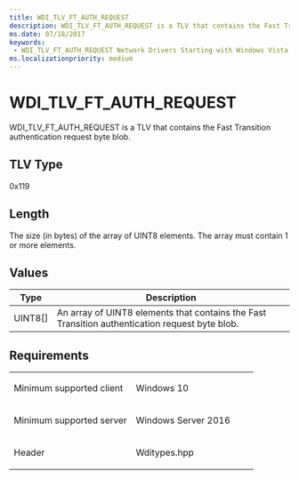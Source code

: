 ```yaml
---
title: WDI_TLV_FT_AUTH_REQUEST
description: WDI_TLV_FT_AUTH_REQUEST is a TLV that contains the Fast Transition authentication request byte blob.
ms.date: 07/18/2017
keywords:
 - WDI_TLV_FT_AUTH_REQUEST Network Drivers Starting with Windows Vista
ms.localizationpriority: medium
---
```


# WDI\_TLV\_FT\_AUTH\_REQUEST


WDI\_TLV\_FT\_AUTH\_REQUEST is a TLV that contains the Fast Transition authentication request byte blob.

## TLV Type


0x119

## Length


The size (in bytes) of the array of UINT8 elements. The array must contain 1 or more elements.

## Values


| Type      | Description                                                                                    |
|-----------|------------------------------------------------------------------------------------------------|
| UINT8\[\] | An array of UINT8 elements that contains the Fast Transition authentication request byte blob. |

 

Requirements
------------

<table>
<colgroup>
<col width="50%" />
<col width="50%" />
</colgroup>
<tbody>
<tr class="odd">
<td><p>Minimum supported client</p></td>
<td><p>Windows 10</p></td>
</tr>
<tr class="even">
<td><p>Minimum supported server</p></td>
<td><p>Windows Server 2016</p></td>
</tr>
<tr class="odd">
<td><p>Header</p></td>
<td>Wditypes.hpp</td>
</tr>
</tbody>
</table>

 

 




